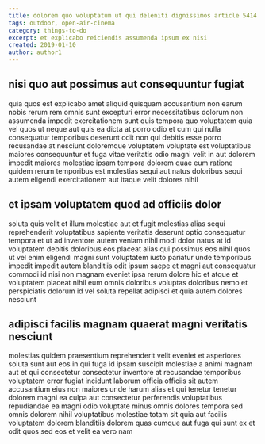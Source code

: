 ```yaml
---
title: dolorem quo voluptatum ut qui deleniti dignissimos article 5414
tags: outdoor, open-air-cinema
category: things-to-do
excerpt: et explicabo reiciendis assumenda ipsum ex nisi
created: 2019-01-10
author: author1
---
```


## nisi quo aut possimus aut consequuntur fugiat

quia quos est explicabo amet aliquid quisquam accusantium non earum nobis rerum rem omnis sunt excepturi error necessitatibus dolorum non assumenda impedit exercitationem sunt quis tempora quo voluptatem quia vel quos ut neque aut quis ea dicta at porro odio et cum qui nulla consequatur temporibus deserunt odit non qui debitis esse porro recusandae at nesciunt doloremque voluptatem voluptate est voluptatibus maiores consequuntur et fuga vitae veritatis odio magni velit in aut dolorem impedit maiores molestiae ipsam tempora dolorem quae eum ratione quidem rerum temporibus est molestias sequi aut natus doloribus sequi autem eligendi exercitationem aut itaque velit dolores nihil

## et ipsam voluptatem quod ad officiis dolor

soluta quis velit et illum molestiae aut et fugit molestias alias sequi reprehenderit voluptatibus sapiente veritatis deserunt optio consequatur tempora et ut ad inventore autem veniam nihil modi dolor natus at id voluptatem debitis doloribus eos placeat alias qui possimus eos nihil quos ut vel enim eligendi magni sunt voluptatem iusto pariatur unde temporibus impedit impedit autem blanditiis odit ipsum saepe et magni aut consequatur commodi id nisi non magnam eveniet ipsa rerum dolore hic et atque et voluptatem placeat nihil eum omnis doloribus voluptas doloribus nemo et perspiciatis dolorum id vel soluta repellat adipisci et quia autem dolores nesciunt

## adipisci facilis magnam quaerat magni veritatis nesciunt

molestias quidem praesentium reprehenderit velit eveniet et asperiores soluta sunt aut eos in qui fuga id ipsam suscipit molestiae a animi magnam aut et qui consectetur consectetur inventore at recusandae temporibus voluptatem error fugiat incidunt laborum officia officiis sit autem accusantium eius non maiores unde harum alias et qui tenetur tenetur dolorem magni ea culpa aut consectetur perferendis voluptatibus repudiandae ea magni odio voluptate minus omnis dolores tempora sed omnis dolorem nihil voluptatibus molestiae totam sit quia aut facilis voluptatem dolorem blanditiis dolorem quas cumque aut fuga qui sunt ex et odit quos sed eos et velit ea vero nam
